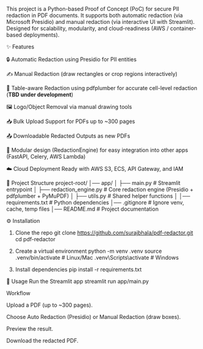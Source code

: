 This project is a Python-based Proof of Concept (PoC) for secure PII redaction in PDF documents.
It supports both automatic redaction (via Microsoft Presidio) and manual redaction (via interactive UI with Streamlit).
Designed for scalability, modularity, and cloud-readiness (AWS / container-based deployments).

✨ Features

🔒 Automatic Redaction using Presidio
 for PII entities

✍️ Manual Redaction (draw rectangles or crop regions interactively)

📑 Table-aware Redaction using pdfplumber for accurate cell-level redaction (**TBD under development**)

🖼️ Logo/Object Removal via manual drawing tools

📥 Bulk Upload Support for PDFs up to ~300 pages

📤 Downloadable Redacted Outputs as new PDFs

🧩 Modular design (RedactionEngine) for easy integration into other apps (FastAPI, Celery, AWS Lambda)

☁️ Cloud Deployment Ready with AWS S3, ECS, API Gateway, and IAM

📂 Project Structure
project-root/
│── app/
│   ├── main.py              # Streamlit entrypoint
│   ├── redaction_engine.py  # Core redaction engine (Presidio + pdfplumber + PyMuPDF)
│   ├── utils.py             # Shared helper functions
│
│── requirements.txt         # Python dependencies
│── .gitignore               # Ignore venv, cache, temp files
│── README.md                # Project documentation

⚙️ Installation
1. Clone the repo
git clone https://github.com/surajbhala/pdf-redactor.git
cd pdf-redactor


2. Create a virtual environment
python -m venv .venv
source .venv/bin/activate     # Linux/Mac
.venv\Scripts\activate        # Windows

3. Install dependencies
pip install -r requirements.txt

🚀 Usage
Run the Streamlit app
streamlit run app/main.py

Workflow

Upload a PDF (up to ~300 pages).

Choose Auto Redaction (Presidio) or Manual Redaction (draw boxes).

Preview the result.

Download the redacted PDF.
